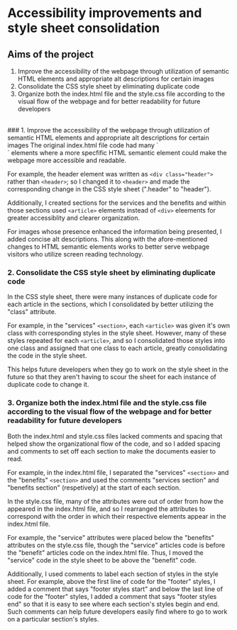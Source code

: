 # Accessibility improvements and style sheet consolidation


## Aims of the project
1. Improve the accessibility of the webpage through utilization of semantic HTML elements and appropriate alt descriptions for certain images
2. Consolidate the CSS style sheet by eliminating duplicate code
3. Organize both the index.html file and the style.css file according to the visual flow of the webpage and for better readability for future developers

</br>
### 1. Improve the accessibility of the webpage through utilization of semantic HTML elements and appropriate alt descriptions for certain images
The original index.html file code had many `<div>` elements where a more specfific HTML semantic element could make the webpage more accessible and readable. 

For example, the header element was written as `<div class="header">` rather than `<header>`; so I changed it to `<header>` and made the corresponding change in the CSS style sheet (".header" to "header"). 

Additionally, I created sections for the services and the benefits and within those sections used `<article>` elements instead of `<div>` eleements for greater accessiblity and clearer organization.

For images whose presence enhanced the information being presented, I added concise alt descriptions. This along with the afore-mentioned changes to HTML semantic elements works to better serve webpage visitors who utilize screen reading technology.


### 2. Consolidate the CSS style sheet by eliminating duplicate code
In the CSS style sheet, there were many instances of duplicate code for each article in the sections, which I consolidated by better utilizing the "class" attribute. 

For example, in the "services" `<section>`, each `<article>` was given it's own class with corresponding styles in the style sheet. However, many of these styles repeated for each `<article>`, and so I consolidated those styles into one class and assigned that one class to each article, greatly consolidating the code in the style sheet.

This helps future developers when they go to work on the style sheet in the future so that they aren't having to scour the sheet for each instance of duplicate code to change it.


### 3. Organize both the index.html file and the style.css file according to the visual flow of the webpage and for better readability for future developers
Both the index.html and style.css files lacked comments and spacing that helped show the organizational flow of the code, and so I added spacing and comments to set off each section to make the documents easier to read.

For example, in the index.html file, I separated the "services" `<section>` and the "benefits" `<section>` and used the comments "services section" and "benefits section" (respetively) at the start of each section.

In the style.css file, many of the attributes were out of order from how the appeared in the index.html file, and so I rearranged the attributes to correspond with the order in which their respective elements appear in the index.html file. 

For example, the "service" attributes were placed below the "benefits" attributes on the style.css file, though the "service" articles code is before the "benefit" articles code on the index.html file. Thus, I moved the "service" code in the style sheet to be above the "benefit" code.

Additionally, I used comments to label each section of styles in the style sheet. For example, above the first line of code for the "footer" styles, I added a comment that says "footer styles start" and below the last line of code for the "footer" styles, I added a comment that says "footer styles end" so that it is easy to see where each section's styles begin and end. Such comments can help future developers easily find where to go to work on a particular section's styles.
